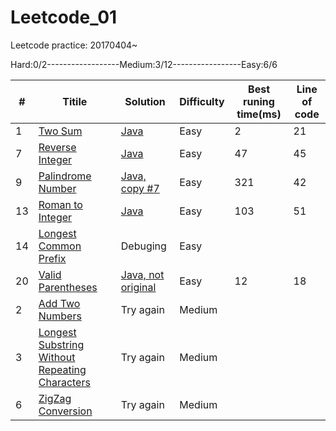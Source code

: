 # Leetcode_01
Leetcode practice: 20170404~

Hard:0/2------------------Medium:3/12-----------------Easy:6/6

#|Titile           |Solution                                       |Difficulty|Best runing time(ms)|Line of code|
-|-----------------|-----------------------------------------------|----------|--------------------|------------|
1|[Two Sum](https://leetcode.com/problems/two-sum/#/description)|[Java](https://github.com/Penciler/Leetcode_01/blob/master/Java/1.%20Two%20Sum)  |Easy      |2                   |21          |
7|[Reverse Integer](https://leetcode.com/problems/reverse-integer/#/description)|[Java](https://github.com/Penciler/Leetcode_01/blob/master/Java/7.%20Reverse%20Integer) |Easy      |47                  |45          |
9|[Palindrome Number](https://leetcode.com/problems/palindrome-number/#/description)|[Java, copy #7](https://github.com/Penciler/Leetcode_01/blob/master/Java/9.%20Palindrome%20Number) |Easy      |321               |42          |
13|[Roman to Integer](https://leetcode.com/problems/roman-to-integer/#/description) |[Java](https://github.com/Penciler/Leetcode_01/blob/master/Java/13.%20Roman%20to%20Integer)|Easy   |103             |51          |
14|[Longest Common Prefix](https://leetcode.com/problems/longest-common-prefix/#/description)|Debuging|Easy | | |
20|[Valid Parentheses](https://leetcode.com/problems/valid-parentheses/#/description)|[Java, not original](https://github.com/Penciler/Leetcode_01/blob/master/Java/20.%20Valid%20Parentheses)|Easy  |12  |18   |
2|[Add Two Numbers](https://leetcode.com/problems/add-two-numbers/#/description)|Try again|Medium|||
3|[Longest Substring Without Repeating Characters](https://leetcode.com/problems/longest-substring-without-repeating-characters/#/description)|Try again|Medium|||
6|[ZigZag Conversion](https://leetcode.com/problems/zigzag-conversion/#/description)|Try again|Medium|||
